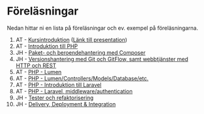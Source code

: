 # Föreläsningar
Nedan hittar ni en lista på föreläsningar och ev. exempel på föreläsningarna.

1. AT - [Kursintroduktion](1/lecture.md) ([Länk till presentation](http://www.slideshare.net/AntonTibblin/vt17-da287a-kursintroduktion))
2. AT - [Introduktion till PHP](http://www.slideshare.net/AntonTibblin/vt17da287aintro-till-php)
2. JH - [Paket- och beroendehantering med Composer](composer.pdf)
3. JH - [Versionshantering med Git och GitFlow, samt webbtjänster med HTTP och REST](versionshantering_rest.pdf)
4. AT - [PHP - Lumen](4/lecture.md)
5. AT - [PHP - Lumen/Controllers/Models/Database/etc.](5/lecture.md)
6. AT - [PHP - Introduktion till Laravel](6/lecture.md)
7. AT - [PHP - Laravel, middleware/authentication](7/lecture.md)
8. JH - [Tester och refaktorisering](8/lecture.md)
9. JH - [Delivery, Deployment & Integration](9/lecture.md)
